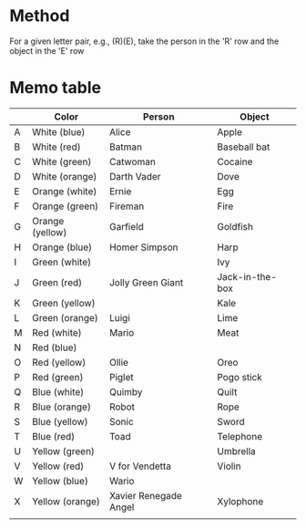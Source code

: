 # Method
For a given letter pair, e.g., (R)(E), take the person in the 'R' row
and the object in the 'E' row

# Memo table
|   | Color           | Person                | Object          |
|---|-----------------|-----------------------|-----------------|
| A | White (blue)    | Alice                 | Apple           |
| B | White (red)     | Batman                | Baseball bat    |
| C | White (green)   | Catwoman              | Cocaine         |
| D | White (orange)  | Darth Vader           | Dove            |
| E | Orange (white)  | Ernie                 | Egg             |
| F | Orange (green)  | Fireman               | Fire            |
| G | Orange (yellow) | Garfield              | Goldfish        |
| H | Orange (blue)   | Homer Simpson         | Harp            |
| I | Green (white)   |                       | Ivy             |
| J | Green (red)     | Jolly Green Giant     | Jack-in-the-box |
| K | Green (yellow)  |                       | Kale            |
| L | Green (orange)  | Luigi                 | Lime            |
| M | Red (white)     | Mario                 | Meat            |
| N | Red (blue)      |                       |                 |
| O | Red (yellow)    | Ollie                 | Oreo            |
| P | Red (green)     | Piglet                | Pogo stick      |
| Q | Blue (white)    | Quimby                | Quilt           |
| R | Blue (orange)   | Robot                 | Rope            |
| S | Blue (yellow)   | Sonic                 | Sword           |
| T | Blue (red)      | Toad                  | Telephone       |
| U | Yellow (green)  |                       | Umbrella        |
| V | Yellow (red)    | V for Vendetta        | Violin          |
| W | Yellow (blue)   | Wario                 |                 |
| X | Yellow (orange) | Xavier Renegade Angel | Xylophone       |
|   |                 |                       |                 |